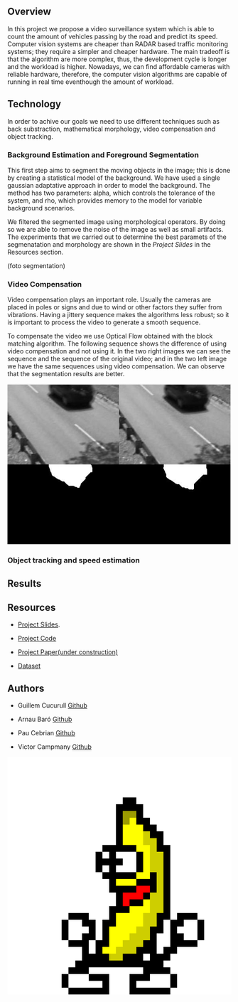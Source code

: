 ## Overview
In this project we propose a video surveillance system which is able to count the amount of vehicles passing by the road and predict its speed. Computer vision systems are cheaper than RADAR based traffic monitoring systems; they require a simpler and cheaper hardware. The main tradeoff is that the algorithm are more complex, thus, the development cycle is longer and the workload is higher. Nowadays, we can find affordable cameras with reliable hardware, therefore, the computer vision algorithms are capable of running in real time eventhough the amount of workload.

## Technology
In order to achive our goals we need to use different techniques such as back substraction, mathematical morphology, video compensation and object tracking.

### Background Estimation and Foreground Segmentation
This first step aims to segment the moving objects in the image; this is done by creating a statistical model of the background. We have used a single gaussian adaptative approach in order to model the background. The method has two parameters: alpha, which controls the tolerance of the system, and rho, which provides memory to the model for variable background scenarios. 

We filtered the segmented image using morphological operators. By doing so we are able to remove the noise of the image as well as small artifacts. The experiments that we carried out to determine the best paramets of the segmenatation and morphology are shown in the *Project Slides* in the Resources section.


(foto segmentation)

### Video Compensation
Video compensation plays an important role. Usually the cameras are placed in poles or signs and due to wind or other factors they suffer from vibrations. Having a jittery sequence makes the algorithms less robust; so it is important to process the video to generate a smooth sequence.

To compensate the video we use Optical Flow obtained with the block matching algorithm. The following sequence shows the difference of using video compensation and not using it. In  the two right images we can see the sequence and the sequence of the original video; and in the two left image we have the same sequences using video compensation. We can observe that the segmentation results are better.

<img src="images/compare_compensation.gif" alt="hi" class="inline"/>

### Object tracking and speed estimation



## Results

## Resources
* [Project Slides](https://docs.google.com/presentation/d/1YJnj8e_IcnCdWf5vRDw2Jt1kaXgdwhmclmG2308rm10/edit#slide=id.g20d2e7dda2_0_134).

* [Project Code](https://github.com/mcv-m4-video/mcv-m4-2017-team6)

* [Project Paper(under construction)]()

* [Dataset](http://www.changedetection.net/)

## Authors
* Guillem Cucurull [Github](https://github.com/gcucurull)

* Arnau Baró [Github](https://github.com/arbamas)

* Pau Cebrian [Github](https://github.com/paucebr)

* Victor Campmany [Github](https://github.com/vcampmany)


<img src="images/uno.gif" alt="hi" class="inline"/>
